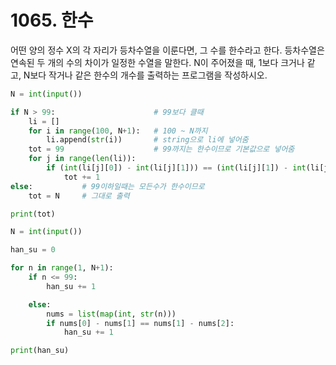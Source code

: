 # 1065. 한수 

어떤 양의 정수 X의 각 자리가 등차수열을 이룬다면, 그 수를 한수라고 한다. 등차수열은 연속된 두 개의 수의 차이가 일정한 수열을 말한다. N이 주어졌을 때, 1보다 크거나 같고, N보다 작거나 같은 한수의 개수를 출력하는 프로그램을 작성하시오.

```python
N = int(input())

if N > 99:                      # 99보다 클때
    li = []
    for i in range(100, N+1):   # 100 ~ N까지
        li.append(str(i))       # string으로 li에 넣어줌 
    tot = 99                    # 99까지는 한수이므로 기본값으로 넣어줌
    for j in range(len(li)):    
        if (int(li[j][0]) - int(li[j][1])) == (int(li[j][1]) - int(li[j][2])):      # E. abc일때 a-b와 b-c가 같으면
            tot += 1    
else:           # 99이하일때는 모든수가 한수이므로
    tot = N     # 그대로 출력

print(tot)
```

```python
N = int(input())

han_su = 0

for n in range(1, N+1):
    if n <= 99:
        han_su += 1

    else:
        nums = list(map(int, str(n)))
        if nums[0] - nums[1] == nums[1] - nums[2]:
            han_su += 1

print(han_su)
```

